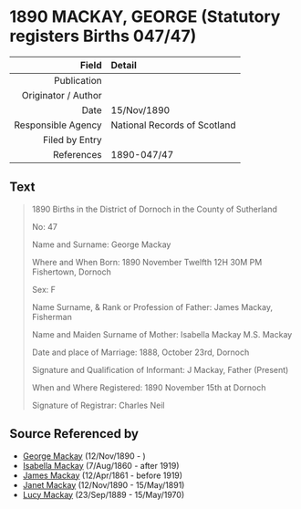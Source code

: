 ﻿---
layout: page
permalink: /sources/s58782537
---

# 1890 MACKAY, GEORGE (Statutory registers Births 047/47)

Field | Detail
---:|:---
Publication | 
Originator / Author | 
Date | 15/Nov/1890
Responsible Agency | National Records of Scotland
Filed by Entry | 
References | 1890-047/47

## Text

> 1890 Births in the District of Dornoch in the County of Sutherland
>
> No: 47
>
> Name and Surname: George Mackay
>
> Where and When Born: 1890 November Twelfth 12H 30M PM Fishertown, Dornoch
>
> Sex: F
>
> Name Surname, & Rank or Profession of Father: James Mackay, Fisherman
>
> Name and Maiden Surname of Mother: Isabella Mackay M.S. Mackay
>
> Date and place of Marriage: 1888, October 23rd, Dornoch
>
> Signature and Qualification of Informant: J Mackay, Father (Present)
>
> When and Where Registered: 1890 November 15th at Dornoch
>
> Signature of Registrar: Charles Neil
>

## Source Referenced by

* [George Mackay](../people/@72941728@-george-mackay-b1890-11-12-d.md) (12/Nov/1890 - )
* [Isabella Mackay](../people/@32797554@-isabella-mackay-b1860-8-7-d1919.md) (7/Aug/1860 - after 1919)
* [James Mackay](../people/@60572122@-james-mackay-b1861-4-12-d1919.md) (12/Apr/1861 - before 1919)
* [Janet Mackay](../people/@22499038@-janet-mackay-b1890-11-12-d1891-5-15.md) (12/Nov/1890 - 15/May/1891)
* [Lucy Mackay](../people/@16587624@-lucy-mackay-b1889-9-23-d1970-5-15.md) (23/Sep/1889 - 15/May/1970)
